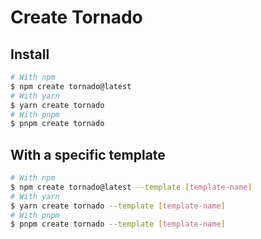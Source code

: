 # Create Tornado

## Install

```bash
# With npm
$ npm create tornado@latest
# With yarn
$ yarn create tornado
# With pnpm
$ pnpm create tornado
```

## With a specific template

```bash
# With npm
$ npm create tornado@latest --template [template-name]
# With yarn
$ yarn create tornado --template [template-name]
# With pnpm
$ pnpm create tornado --template [template-name]
```
